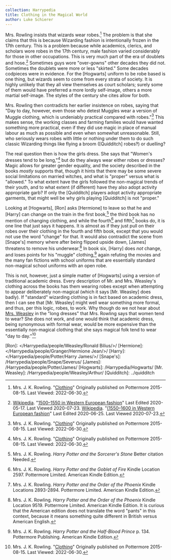 ```yaml
---
collection: Harrypedia
title: Clothing in the Magical World
author: Luke Schierer
---
```


Mrs. Rowling insists that wizards wear robes.[^200723-4] The problem is that
she claims that this is because Wizarding fashion is intentionally frozen in the
17th century. This is a problem because while academics, clerics, and scholars
wore robes in the 17th century, male fashion varied considerably for those in
other occupations. This is very much part of the era of doublets and
hose.[^200723-5] Sometimes guys wore "over-gowns" other decades they did not.
Sometimes the doublets were more or less "skirted." Some decades codpieces were
in evidence. For the [Hogwarts] uniform to be robe based is one thing, but
wizards seem to come from every strata of society. It is highly unlikely that
they all view themselves as court scholars; surely some of them would have
preferred a more lordly self-image, others a more martial self-image. The styles
of the century she cites allow for both.

Mrs. Rowling then contradicts her earlier insistence on robes, saying that "Day
to day, however, even those who detest Muggles wear a version of Muggle clothing,
which is undeniably practical compared with robes."[^210420-11] This makes sense,
the working classes and farming families would have wanted something more practical,
even if they did use magic in place of manual labour as much as possible and
even when somewhat unreasonable. Still, who seriously wears robes with little
or nothing under them to do such classic Wizarding things like flying a broom
([Quidditch] robes‽) or duelling?

The real question then is how the girls dress. She says that "Women's dresses
tend to be long,"[^220630-1] but do they always wear either robes or dresses?
Magic allows for greater gender equality, and the society described in the
books _mostly_ supports that, though it hints that there may be some severe
social limitations on married witches, and what is "proper" versus what is
"allowed." To what extent have the girls followed the non-magical trends of
their youth, and to what extent (if different) have they also adopt activity
appropriate garb? If only the [Quidditch] players adopt activity appropriate
garments, that might well be why girls playing [Quidditch] is not "proper."

Looking at [Hogwarts], [Ron] asks [Hermione] to leave so that he and [Harry]
can change on the train in the first book,[^210525-8] the third book has no
mention of changing clothing, and while the fourth[^210525-9] and
fifth[^210525-10] books do, it is one line that just says it happens. It is
almost as if they just pull on their robes over their clothing in the fourth
and fifth book, except that you would not use the word "change" for that. It
would also contradict the scene from [Snape's] memory where after being
flipped upside down, [James] threatens to remove his underwear.[^210525-11] In
book six, [Harry] does _not_ change, and loses points for his "muggle"
clothing,[^210525-12] again refuting the movies and the many fan fictions with
school uniforms that are essentially standard non-magical school uniforms with
an open robe.

This is not, however, just a simple matter of [Hogwarts] using a version of
traditional academic dress. Every description of Mr. and Mrs. Weasley's
clothing across the books has them wearing robes except when attempting to
appear deliberately non-magical (which it says [Mr. Weasley] does badly). If
"standard" wizarding clothing is in fact based on academic dress, then I can
see that [Mr. Weasley] might well wear something more formal, and thus, per this
logic, robes, to work. Why though do we not hear about [Mrs. Weasley] in the
"long dresses" that Mrs. Rowling says that women tend to wear? She does not
work, and one would think that academic dress, being synonymous with formal
wear, would be more expensive than the essentially non-magical clothing that
she says magical folk tend to wear "day to day."[^220630-2]

[Mrs. Weasley]: /Harrypedia/people/Prewett/Molly/

[Ron]: </Harrypedia/people/Weasley/Ronald Bilius/>/
[Hermione]: </Harrypedia/people/Granger/Hermione Jean/>/
[Harry]: </Harrypedia/people/Potter/Harry James/>/
[Snape's]: /Harrypedia/people/Snape/Severus/
[James]: /Harrypedia/people/Potter/James/
[Hogwarts]: /Harrypedia/Hogwarts/
[Mr. Weasley]: /Harrypedia/people/Weasley/Arthur/
[Quidditch]: ../quidditch

[^210525-8]: 
    Mrs. J. K. Rowling. _Harry Potter and the Sorcerer's Stone_
    Better citation Needed.

[^210525-9]: 
    Mrs. J. K. Rowling. _Harry Potter and the Goblet of Fire_
    Kindle Location 2597. Pottermore Limited. American Kindle Edition.

[^210525-10]: 
    Mrs. J. K. Rowling. _Harry Potter and the Order of the Phoenix_
    Kindle Locations 2893-2894. Pottermore Limited. American Kindle Edition.

[^210525-11]: 
    Mrs. J. K. Rowling. _Harry Potter and the Order of the Phoenix_
    Kindle Location 9519. Pottermore Limited. American Kindle Edition.
    It is curious that the American edition does not translate the word "pants"
    in this context, because it means something quite different in British
    versus American English.

[^210525-12]: 
    Mrs. J. K. Rowling. _Harry Potter and the Half-Blood Prince_
    p. 134. Pottermore Publishing. American Kindle Edition.

[^220630-2]: 
    Mrs. J. K. Rowling.
    "[Clothing](https://www.rowlingindex.org/work/cltpm/)"
    Originally published on Pottermore 2015-08-15. Last Viewed: 2022-06-30.

[^220630-1]: 
    Mrs. J. K. Rowling.
    "[Clothing](https://www.rowlingindex.org/work/cltpm/)"
    Originally published on Pottermore 2015-08-15. Last Viewed: 2022-06-30.

[^200723-4]: 
    Mrs. J. K. Rowling.
    "[Clothing](https://www.rowlingindex.org/work/cltpm/)"
    Originally published on Pottermore 2015-08-15. Last Viewed: 2022-06-30.

[^200723-5]: 
    [Wikipedia](https://en.wikipedia.org).
    "[1500–1550 in Western European fashion](https://en.wikipedia.org/wiki/1500%E2%80%931550_in_Western_European_fashion)"
    Last Edited 2020-05-17. Last Viewed 2020-07-23.
    [Wikipedia](https://en.wikipedia.org).
    "[(1550–1600 in Western European fashion](https://en.wikipedia.org/wiki/1550%E2%80%931600_in_Western_European_fashion)"
    Last Edited 2020-06-25. Last Viewed 2020-07-23.

[^210420-11]: 
    Mrs. J. K. Rowling.
    "[Clothing](https://www.rowlingindex.org/work/cltpm/)"
    Originally published on Pottermore 2015-08-15. Last Viewed: 2022-06-30.
